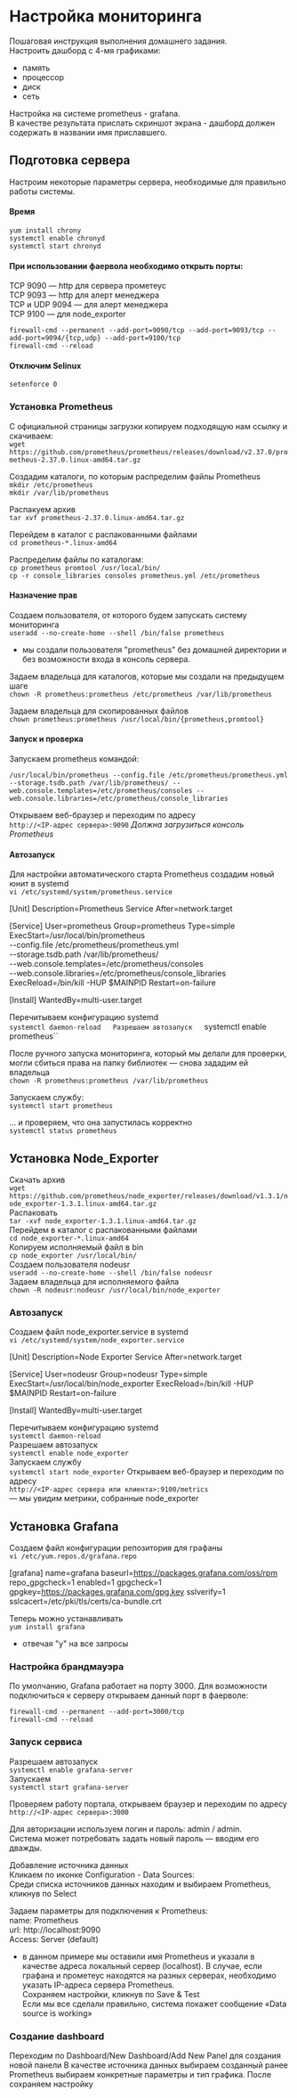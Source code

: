 # Настройка мониторинга  
Пошаговая инструкция выполнения домашнего задания.  
Настроить дашборд с 4-мя графиками:
- память
- процессор
- диск
- сеть  
  
Настройка на системе prometheus - grafana.  
В качестве результата прислать скриншот экрана - дашборд должен содержать в названии имя приславшего.

## Подготовка сервера  
Настроим некоторые параметры сервера, необходимые для правильно работы системы.
#### Время  
``yum install chrony``  
``systemctl enable chronyd``  
``systemctl start chronyd``  

#### При использовании фаервола необходимо открыть порты:  

TCP 9090 — http для сервера прометеус  
TCP 9093 — http для алерт менеджера  
TCP и UDP 9094 — для алерт менеджера  
TCP 9100 — для node_exporter  

``firewall-cmd --permanent --add-port=9090/tcp --add-port=9093/tcp --add-port=9094/{tcp,udp} --add-port=9100/tcp``  
``firewall-cmd --reload``

#### Отключим Selinux  
``setenforce 0``  

### Установка Prometheus  
С официальной страницы загрузки копируем подходящую нам ссылку и скачиваем:  
``wget https://github.com/prometheus/prometheus/releases/download/v2.37.0/prometheus-2.37.0.linux-amd64.tar.gz``

Создадим каталоги, по которым распределим файлы Prometheus  
``mkdir /etc/prometheus``  
``mkdir /var/lib/prometheus``  

Распакуем архив  
``tar xvf prometheus-2.37.0.linux-amd64.tar.gz``  

Перейдем в каталог с распакованными файлами  
``cd prometheus-*.linux-amd64``  

Распределим файлы по каталогам:  
``cp prometheus promtool /usr/local/bin/``  
``cp -r console_libraries consoles prometheus.yml /etc/prometheus``  

#### Назначение прав
Создаем пользователя, от которого будем запускать систему мониторинга  
``useradd --no-create-home --shell /bin/false prometheus``  
* мы создали пользователя "prometheus" без домашней директории и без возможности входа в консоль сервера.  

Задаем владельца для каталогов, которые мы создали на предыдущем шаге  
``chown -R prometheus:prometheus /etc/prometheus /var/lib/prometheus``  

Задаем владельца для скопированных файлов  
``chown prometheus:prometheus /usr/local/bin/{prometheus,promtool}``

#### Запуск и проверка  

Запускаем prometheus командой:

``/usr/local/bin/prometheus --config.file /etc/prometheus/prometheus.yml --storage.tsdb.path /var/lib/prometheus/ --web.console.templates=/etc/prometheus/consoles --web.console.libraries=/etc/prometheus/console_libraries``  

Открываем веб-браузер и переходим по адресу  
``http://<IP-адрес сервера>:9090``
*Должна загрузиться консоль Prometheus*  

#### Автозапуск  
Для настройки автоматического старта Prometheus создадим новый юнит в systemd  
``vi /etc/systemd/system/prometheus.service``

[Unit]
Description=Prometheus Service
After=network.target

[Service]
User=prometheus
Group=prometheus
Type=simple
ExecStart=/usr/local/bin/prometheus \
--config.file /etc/prometheus/prometheus.yml \
--storage.tsdb.path /var/lib/prometheus/ \
--web.console.templates=/etc/prometheus/consoles \
--web.console.libraries=/etc/prometheus/console_libraries
ExecReload=/bin/kill -HUP $MAINPID
Restart=on-failure

[Install]
WantedBy=multi-user.target  

Перечитываем конфигурацию systemd  
``systemctl daemon-reload  
Разрешаем автозапуск  
``systemctl enable prometheus``  

После ручного запуска мониторинга, который мы делали для проверки, могли сбиться права на папку библиотек — снова зададим ей владельца  
``chown -R prometheus:prometheus /var/lib/prometheus``  

Запускаем службу:  
``systemctl start prometheus``  

... и проверяем, что она запустилась корректно  
``systemctl status prometheus`` 


## Установка Node_Exporter

Скачать архив  
``wget https://github.com/prometheus/node_exporter/releases/download/v1.3.1/node_exporter-1.3.1.linux-amd64.tar.gz``  
Распаковать  
``tar -xvf node_exporter-1.3.1.linux-amd64.tar.gz``  
Перейдем в каталог с распакованными файлами  
``cd node_exporter-*.linux-amd64``  
Копируем исполняемый файл в bin  
``cp node_exporter /usr/local/bin/``  
Создаем пользователя nodeusr  
``useradd --no-create-home --shell /bin/false nodeusr``  
Задаем владельца для исполняемого файла  
``chown -R nodeusr:nodeusr /usr/local/bin/node_exporter``  
### Автозапуск
Создаем файл node_exporter.service в systemd  
``vi /etc/systemd/system/node_exporter.service``  

[Unit]
Description=Node Exporter Service
After=network.target

[Service]
User=nodeusr
Group=nodeusr
Type=simple
ExecStart=/usr/local/bin/node_exporter
ExecReload=/bin/kill -HUP $MAINPID
Restart=on-failure

[Install]
WantedBy=multi-user.target  

Перечитываем конфигурацию systemd  
``systemctl daemon-reload``  
Разрешаем автозапуск  
``systemctl enable node_exporter``  
Запускаем службу  
``systemctl start node_exporter``
Открываем веб-браузер и переходим по адресу  
``http://<IP-адрес сервера или клиента>:9100/metrics``  
— мы увидим метрики, собранные node_exporter


## Установка Grafana  

Создаем файл конфигурации репозитория для графаны  
``vi /etc/yum.repos.d/grafana.repo``

[grafana]
name=grafana
baseurl=https://packages.grafana.com/oss/rpm
repo_gpgcheck=1
enabled=1
gpgcheck=1
gpgkey=https://packages.grafana.com/gpg.key
sslverify=1
sslcacert=/etc/pki/tls/certs/ca-bundle.crt  

Теперь можно устанавливать  
``yum install grafana``  
- отвечая "y" на все запросы  

### Настройка брандмауэра  
По умолчанию, Grafana работает на порту 3000. Для возможности подключиться к серверу открываем данный порт в фаерволе:  

``firewall-cmd --permanent --add-port=3000/tcp``  
``firewall-cmd --reload``  

### Запуск сервиса  
Разрешаем автозапуск  
``systemctl enable grafana-server``  
Запускаем  
``systemctl start grafana-server``  

Проверяем работу портала, открываем браузер и переходим по адресу  
``http://<IP-адрес сервера>:3000``  

Для авторизации используем логин и пароль: admin / admin.  
Система может потребовать задать новый пароль — вводим его дважды.  

Добавление источника данных  
Кликаем по иконке Configuration - Data Sources:  
Среди списка источников данных находим и выбираем Prometheus, кликнув по Select  

Задаем параметры для подключения к Prometheus:  
name: Prometheus  
url: http://localhost:9090  
Access: Server (default)  
* в данном примере мы оставили имя Prometheus и указали в качестве адреса локальный сервер (localhost). В случае, если графана и прометеус находятся на разных серверах, необходимо указать IP-адреса сервера Prometheus.  
Сохраняем настройки, кликнув по Save & Test  
Если мы все сделали правильно, система покажет сообщение «Data source is working»  

### Создание dashboard   
Переходим по Dashboard/New Dashboard/Add New Panel для создания новой панели
В качестве источника данных выбираем созданный ранее Prometheus
выбираем конкретные параметры и тип графика. После сохраняем настройку
